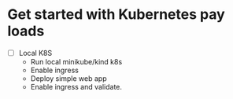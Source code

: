 # Get started with Kubernetes pay loads

- [ ] Local K8S
    - Run local minikube/kind k8s
    - Enable ingress
    - Deploy simple web app
    - Enable ingress and validate.